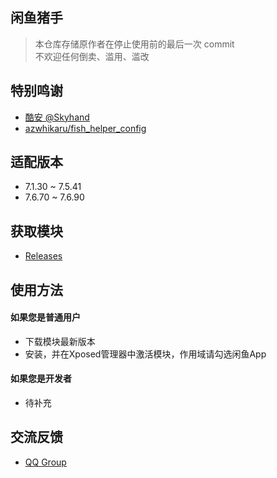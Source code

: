 ## 闲鱼猪手
> 本仓库存储原作者在停止使用前的最后一次 commit   
> 不欢迎任何倒卖、滥用、滥改

## 特别鸣谢
- [酷安 @Skyhand](http://www.coolapk.com/u/587830)   
- [azwhikaru/fish_helper_config](https://github.com/azwhikaru/fish_helper_config)   

## 适配版本
- 7.1.30 ~ 7.5.41
- 7.6.70 ~ 7.6.90

## 获取模块
- [Releases](https://github.com/JackPan0519/fish_helper/releases)

## 使用方法
#### 如果您是普通用户   
- 下载模块最新版本
- 安装，并在Xposed管理器中激活模块，作用域请勾选闲鱼App

#### 如果您是开发者   
- 待补充

## 交流反馈
- [QQ Group](https://jq.qq.com/?_wv=1027&k=aqAyZbT7)
